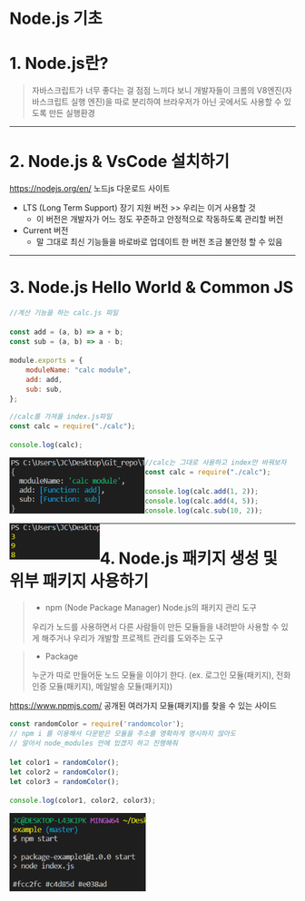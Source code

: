# Node.js 기초

# 1. Node.js란?

> 자바스크립트가 너무 좋다는 걸 점점 느끼다 보니 개발자들이 크롬의 V8엔진(자바스크립트 실행 엔진)을 따로 분리하여 브라우저가 아닌 곳에서도 사용할 수 있도록 만든 실행환경





---

# 2. Node.js & VsCode 설치하기

https://nodejs.org/en/ 노드js 다운로드 사이트

- LTS (Long Term Support) 장기 지원 버전		>> 우리는 이거 사용할 것
  - 이 버전은 개발자가 어느 정도 꾸준하고 안정적으로 작동하도록 관리할 버전
- Current 버전
  - 말 그대로 최신 기능들을 바로바로 업데이트 한 버전 조금 불안정 할 수 있음





---

# 3. Node.js Hello World & Common JS

```javascript
//계산 기능을 하는 calc.js 파일

const add = (a, b) => a + b;
const sub = (a, b) => a - b;

module.exports = {
    moduleName: "calc module",
    add: add,
    sub: sub,
};
```

```javascript
//calc를 가져올 index.js파일
const calc = require("./calc");

console.log(calc);
```

<img src="Node.js 기초.assets/image-20230207171818883.png" alt="image-20230207171818883" style="zoom:80%;" align='left' />

```javascript
//calc는 그대로 사용하고 index만 바꿔보자
const calc = require("./calc");

console.log(calc.add(1, 2));
console.log(calc.add(4, 5));
console.log(calc.sub(10, 2));
```

<img src="Node.js 기초.assets/image-20230207172217950.png" alt="image-20230207172217950" style="zoom:80%;" align='left' />





---

# 4. Node.js 패키지 생성 및 위부 패키지 사용하기

>- npm (Node Package Manager) Node.js의 패키지 관리 도구
>
>우리가 노드를 사용하면서 다른 사람들이 만든 모듈들을 내려받아 사용할 수 있게 해주거나 우리가 개발할 프로젝트 관리를 도와주는 도구

> - Package
>
> 누군가 따로 만들어둔 노드 모듈을 이야기 한다. (ex. 로그인 모듈(패키지), 전화인증 모듈(패키지), 메일발송 모듈(패키지))

https://www.npmjs.com/ 공개된 여러가지 모듈(패키지)를 찾을 수 있는 사이드

```javascript
const randomColor = require('randomcolor');
// npm i 를 이용해서 다운받은 모듈을 주소를 명확하게 명시하지 않아도 
// 알아서 node_modules 안에 있겠지 하고 진행해줘

let color1 = randomColor();
let color2 = randomColor();
let color3 = randomColor();

console.log(color1, color2, color3);
```

<img src="Node.js 기초.assets/image-20230207175320775.png" alt="image-20230207175320775" style="zoom:80%;" align='left' />

